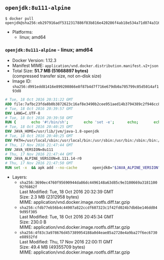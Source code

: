 ## `openjdk:8u111-alpine`

```console
$ docker pull openjdk@sha256:eb297916adf5312317886f83b816e420286f4ab18e534a71d074a31645d2e6de
```

-	Platforms:
	-	linux; amd64

### `openjdk:8u111-alpine` - linux; amd64

-	Docker Version: 1.12.3
-	Manifest MIME: `application/vnd.docker.distribution.manifest.v2+json`
-	Total Size: **51.7 MB (51668897 bytes)**  
	(compressed transfer size, not on-disk size)
-	Image ID: `sha256:d991edd81416e899200866e8f87b4d7f716e679db0a705799c05d5014af193d8`

```dockerfile
# Tue, 18 Oct 2016 20:31:22 GMT
ADD file:7afbc23fda8b0b3872623c16af8e3490b2cee951aed14b3794389c2f946cc8c7 in / 
# Tue, 18 Oct 2016 20:39:57 GMT
ENV LANG=C.UTF-8
# Tue, 18 Oct 2016 20:39:58 GMT
RUN { 		echo '#!/bin/sh'; 		echo 'set -e'; 		echo; 		echo 'dirname "$(dirname "$(readlink -f "$(which javac || which java)")")"'; 	} > /usr/local/bin/docker-java-home 	&& chmod +x /usr/local/bin/docker-java-home
# Tue, 18 Oct 2016 20:40:25 GMT
ENV JAVA_HOME=/usr/lib/jvm/java-1.8-openjdk
# Tue, 18 Oct 2016 20:40:25 GMT
ENV PATH=/usr/local/sbin:/usr/local/bin:/usr/sbin:/usr/bin:/sbin:/bin:/usr/lib/jvm/java-1.8-openjdk/jre/bin:/usr/lib/jvm/java-1.8-openjdk/bin
# Thu, 17 Nov 2016 21:47:44 GMT
ENV JAVA_VERSION=8u111
# Thu, 17 Nov 2016 21:47:44 GMT
ENV JAVA_ALPINE_VERSION=8.111.14-r0
# Thu, 17 Nov 2016 21:47:50 GMT
RUN set -x 	&& apk add --no-cache 		openjdk8="$JAVA_ALPINE_VERSION" 	&& [ "$JAVA_HOME" = "$(docker-java-home)" ]
```

-	Layers:
	-	`sha256:3690ec4760f95690944da86dc4496148a63d85c9e3100669a318110092f6862f`  
		Last Modified: Tue, 18 Oct 2016 20:32:39 GMT  
		Size: 2.3 MB (2312958 bytes)  
		MIME: application/vnd.docker.image.rootfs.diff.tar.gzip
	-	`sha256:cfdb77eb56b4c44907a822ccdf607323c1f42fd024b7db6be146dd049d95f305`  
		Last Modified: Tue, 18 Oct 2016 20:45:34 GMT  
		Size: 230.0 B  
		MIME: application/vnd.docker.image.rootfs.diff.tar.gzip
	-	`sha256:4f83c3a978676d457389954188a0d4eae85a2728e4a9ba27f6ec6730e88932fd`  
		Last Modified: Thu, 17 Nov 2016 22:00:11 GMT  
		Size: 49.4 MB (49355709 bytes)  
		MIME: application/vnd.docker.image.rootfs.diff.tar.gzip
